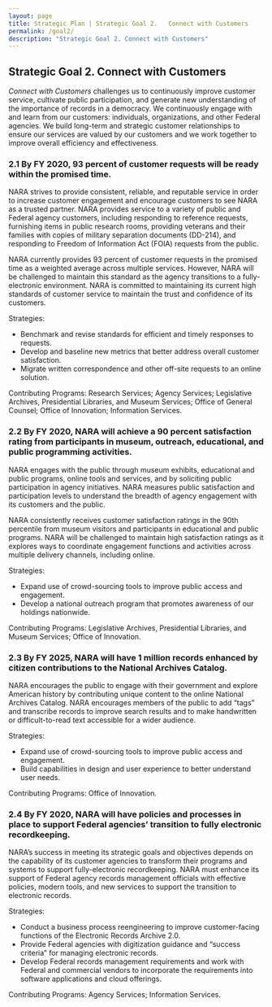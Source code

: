 ```yaml
---
layout: page
title: Strategic Plan | Strategic Goal 2.	Connect with Customers
permalink: /goal2/
description: "Strategic Goal 2.	Connect with Customers"
---
```


## Strategic Goal 2. Connect with Customers

*Connect with Customers* challenges us to continuously improve customer service, cultivate public participation, and generate new understanding of the importance of records in a democracy. We continuously engage with and learn from our customers: individuals, organizations, and other Federal agencies. We build long-term and strategic customer relationships to ensure our services are valued by our customers and we work together to improve overall efficiency and effectiveness. 

### 2.1	By FY 2020, 93 percent of customer requests will be ready within the promised time. 

NARA strives to provide consistent, reliable, and reputable service in order to increase customer engagement and encourage customers to see NARA as a trusted partner. NARA provides service to a variety of public and Federal agency customers, including responding to reference requests, furnishing items in public research rooms, providing veterans and their families with copies of military separation documents (DD-214), and responding to Freedom of Information Act (FOIA) requests from the public.

NARA currently provides 93 percent of customer requests in the promised time as a weighted average across multiple services. However, NARA will be challenged to maintain this standard as the agency transitions to a fully-electronic environment. NARA is committed to maintaining its current high standards of customer service to maintain the trust and confidence of its customers. 

Strategies: 

*	Benchmark and revise standards for efficient and timely responses to requests.
*	Develop and baseline new metrics that better address overall customer satisfaction. 
*	Migrate written correspondence and other off-site requests to an online solution. 

Contributing Programs: 	Research Services; Agency Services; Legislative Archives, Presidential Libraries, and Museum Services; Office of General Counsel; Office of Innovation; Information Services.


### 2.2	By FY 2020, NARA will achieve a 90 percent satisfaction rating from participants in museum, outreach, educational, and public programming activities. 

NARA engages with the public through museum exhibits, educational and public programs, online tools and services, and by soliciting public participation in agency initiatives. NARA measures public satisfaction and participation levels to understand the breadth of agency engagement with its customers and the public.  

NARA consistently receives customer satisfaction ratings in the 90th percentile from museum visitors and participants in educational and public programs. NARA will be challenged to maintain high satisfaction ratings as it explores ways to coordinate engagement functions and activities across multiple delivery channels, including online. 

Strategies:
*	Expand use of crowd-sourcing tools to improve public access and engagement. 
*	Develop a national outreach program that promotes awareness of our holdings nationwide. 

Contributing Programs: 	Legislative Archives, Presidential Libraries, and Museum Services; Office of Innovation.


### 2.3	By FY 2025, NARA will have 1 million records enhanced by citizen contributions to the National Archives Catalog.

NARA encourages the public to engage with their government and explore American history by contributing unique content to the online National Archives Catalog. NARA encourages members of the public to add “tags” and transcribe records to improve search results and to make handwritten or difficult-to-read text accessible for a wider audience. 

Strategies:
*	Expand use of crowd-sourcing tools to improve public access and engagement. 
*	Build capabilities in design and user experience to better understand user needs.  

Contributing Programs: 	Office of Innovation.

### 2.4	By FY 2020, NARA will have policies and processes in place to support Federal agencies’ transition to fully electronic recordkeeping. 

NARA’s success in meeting its strategic goals and objectives depends on the capability of its customer agencies to transform their programs and systems to support fully-electronic recordkeeping. NARA must enhance its support of Federal agency records management officials with effective policies, modern tools, and new services to support the transition to electronic records. 

Strategies: 
*	Conduct a business process reengineering to improve customer-facing functions of the Electronic Records Archive 2.0. 
*	Provide Federal agencies with digitization guidance and “success criteria” for managing electronic records. 
*	Develop Federal records management requirements and work with Federal and commercial vendors to incorporate the requirements into software applications and cloud offerings. 

Contributing Programs: 	Agency Services; Information Services.
